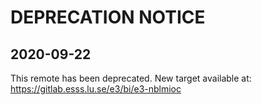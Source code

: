 # DEPRECATION NOTICE

## 2020-09-22

This remote has been deprecated. New target available at: https://gitlab.esss.lu.se/e3/bi/e3-nblmioc
